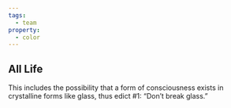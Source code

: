 ```yaml
---
tags:
  - team
property:
  - color
---
```

## All Life

This includes the possibility that a form of consciousness exists in crystalline forms like glass, thus edict #1: “Don’t break glass.”